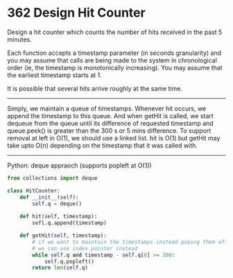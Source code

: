 362 Design Hit Counter
======================

Design a hit counter which counts the number of hits received in the past
5 minutes.

Each function accepts a timestamp parameter (in seconds granularity) and you
may assume that calls are being made to the system in chronological order (ie,
the timestamp is monotonically increasing). You may assume that the earliest
timestamp starts at 1.

It is possible that several hits arrive roughly at the same time.

---

Simply, we maintain a queue of timestamps. Whenever hit occurs, we append the
timestamp to this queue. And when getHit is called, we start dequeue from the
queue until its difference of requested timestamp and queue.peek() is greater
than the 300 s or 5 mins difference. To support removal at left in O(1), we
should use a linked list. hit is O(1) but getHit may take upto O(n) depending
on the timestamp that it was called with.

---

Python: deque appraoch (supports popleft at O(1))

```python
from collections import deque

class HitCounter:
    def __init__(self):
        self.q = deque()
    
    def hit(self, timestamp):
        sefl.q.append(timestamp)

    def getHit(self, timestamp):
        # if we want to maintain the timestamps instead poping them off
        # we can use index pointer instead
        while self.q and timestamp - self.q[0] >= 300:
            self.q.popleft()
        return len(self.q)
```

